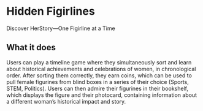 # Hidden Figirlines

Discover HerStory—One Figirline at a Time

## What it does
Users can play a timeline game where they simultaneously sort and learn about historical achievements and celebrations of women, in chronological order. After sorting them correctly, they earn coins, which can be used to pull female figurines from blind boxes in a series of their choice (Sports, STEM, Politics). Users can then admire their figurines in their bookshelf, which displays the figure and their photocard, containing information about a different woman’s historical impact and story.

